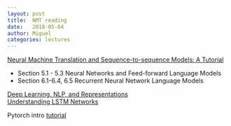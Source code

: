 ```yaml
---
layout: post
title:  NMT reading
date:   2018-05-04
author: Miguel
categories: lectures
---
```


[Neural Machine Translation and Sequence-to-sequence Models: A Tutorial](https://arxiv.org/pdf/1703.01619.pdf)
* Section 5.1 - 5.3 Neural Networks and Feed-forward Language Models
* Section 6.1-6.4, 6.5 Recurrent Neural Network Language Models

[Deep Learning, NLP, and Representations](http://colah.github.io/posts/2014-07-NLP-RNNs-Representations)  
[Understanding LSTM Networks](http://colah.github.io/posts/2015-08-Understanding-LSTMs)

Pytorch intro [tutorial](https://github.com/jcjohnson/pytorch-examples#pytorch-custom-nn-modules)





